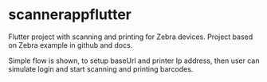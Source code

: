 # scannerappflutter

Flutter project with scanning and printing for Zebra devices. Project based on Zebra example in github and docs.

Simple flow is shown, to setup baseUrl and printer Ip address, then user can simulate login and start scanning and printing barcodes.
